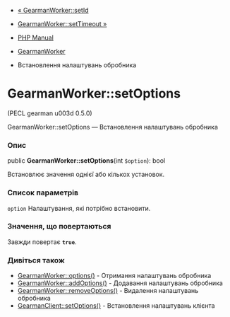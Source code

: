 - [« GearmanWorker::setId](gearmanworker.setid.md)
- [GearmanWorker::setTimeout »](gearmanworker.settimeout.md)

- [PHP Manual](index.md)
- [GearmanWorker](class.gearmanworker.md)
- Встановлення налаштувань обробника

# GearmanWorker::setOptions

(PECL gearman u003d 0.5.0)

GearmanWorker::setOptions — Встановлення налаштувань обробника

### Опис

public **GearmanWorker::setOptions**(int `$option`): bool

Встановлює значення однієї або кількох установок.

### Список параметрів

`option`
Налаштування, які потрібно встановити.

### Значення, що повертаються

Завжди повертає **`true`**.

### Дивіться також

- [GearmanWorker::options()](gearmanworker.options.md) - Отримання
налаштувань обробника
- [GearmanWorker::addOptions()](gearmanworker.addoptions.md) -
Додавання налаштувань обробника
- [GearmanWorker::removeOptions()](gearmanworker.removeoptions.md) -
Видалення налаштувань обробника
- [GearmanClient::setOptions()](gearmanclient.setoptions.md) -
Встановлення налаштувань клієнта

